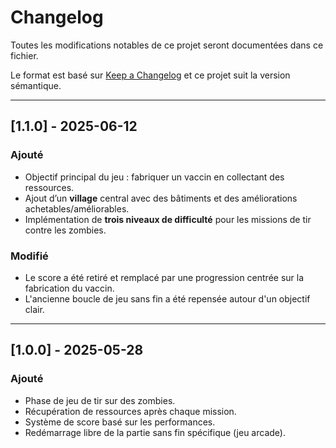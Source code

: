 # Changelog

Toutes les modifications notables de ce projet seront documentées dans ce fichier.

Le format est basé sur [Keep a Changelog](https://keepachangelog.com/fr/1.0.0/) et ce projet suit la version sémantique.

---

## [1.1.0] - 2025-06-12

### Ajouté
- Objectif principal du jeu : fabriquer un vaccin en collectant des ressources.
- Ajout d’un **village** central avec des bâtiments et des améliorations achetables/améliorables.
- Implémentation de **trois niveaux de difficulté** pour les missions de tir contre les zombies.

### Modifié
- Le score a été retiré et remplacé par une progression centrée sur la fabrication du vaccin.
- L'ancienne boucle de jeu sans fin a été repensée autour d'un objectif clair.

---

## [1.0.0] - 2025-05-28

### Ajouté
- Phase de jeu de tir sur des zombies.
- Récupération de ressources après chaque mission.
- Système de score basé sur les performances.
- Redémarrage libre de la partie sans fin spécifique (jeu arcade).
